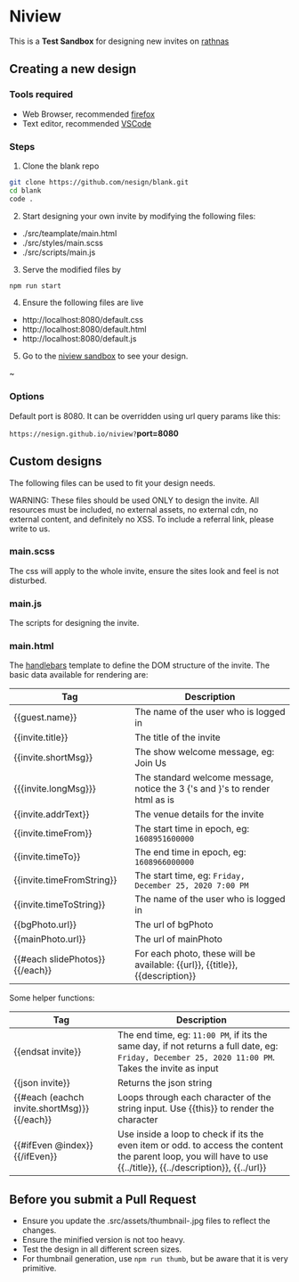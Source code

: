 # Niview

This is a **Test Sandbox** for designing new invites on [rathnas](https://e.rathnas.com)

## Creating a new design

### Tools required
* Web Browser, recommended [firefox](https://www.mozilla.org/en-US/firefox/new/)
* Text editor, recommended [VSCode](https://code.visualstudio.com)

### Steps
1. Clone the blank repo

```sh
git clone https://github.com/nesign/blank.git
cd blank
code .
```
2. Start designing your own invite by modifying the following files:

- ./src/teamplate/main.html
- ./src/styles/main.scss
- ./src/scripts/main.js

3. Serve the modified files by

```sh
npm run start
```
4. Ensure the following files are live

- http://localhost:8080/default.css
- http://localhost:8080/default.html
- http://localhost:8080/default.js

5. Go to the [niview sandbox](https://nesign.github.io/niview) to see your design.

~

### Options

Default port is 8080. It can be overridden using url query params like this: 

`https://nesign.github.io/niview?`**port=8080**

## Custom designs

The following files can be used to fit your design needs.

WARNING: These files should be used ONLY to design the invite. All resources must be included, no external assets, no external cdn, no external content, and definitely no XSS. To include a referral link, please write to us.

### main.scss

The css will apply to the whole invite, ensure the sites look and feel is not disturbed.

### main.js

The scripts for designing the invite.

### main.html

The [handlebars](https://github.com/wycats/handlebars.js/) template to define the DOM structure of the invite. The basic data available for rendering are:

| Tag | Description |
| --- | ----------- |
| {{guest.name}} | The name of the user who is logged in |
| {{invite.title}} | The title of the invite |
| {{invite.shortMsg}} | The show welcome message, eg: Join Us |
| {{{invite.longMsg}}} | The standard welcome message, notice the 3 {'s and }'s to render html as is |
| {{invite.addrText}} | The venue details for the invite |
| {{invite.timeFrom}} | The start time in epoch, eg: `1608951600000` |
| {{invite.timeTo}} | The end time in epoch, eg: `1608966000000` |
| {{invite.timeFromString}} | The start time, eg: `Friday, December 25, 2020 7:00 PM` |
| {{invite.timeToString}} | The name of the user who is logged in |
| {{bgPhoto.url}} | The url of bgPhoto |
| {{mainPhoto.url}} | The url of mainPhoto |
| {{#each slidePhotos}}{{/each}} | For each photo, these will be available: {{url}}, {{title}}, {{description}} |

Some helper functions:

| Tag | Description |
| --- | ----------- |
| {{endsat invite}} | The end time, eg: `11:00 PM`, if its the same day, if not returns a full date, eg: `Friday, December 25, 2020 11:00 PM`. Takes the invite as input |
| {{json invite}} | Returns the json string |
| {{#each (eachch invite.shortMsg)}} {{/each}} | Loops through each character of the string input. Use {{this}} to render the character |
| {{#ifEven @index}} {{/ifEven}} | Use inside a loop to check if its the even item or odd. to access the content the parent loop, you will have to use {{../title}}, {{../description}}, {{../url}}|


## Before you submit a Pull Request

- Ensure you update the .src/assets/thumbnail-.jpg files to reflect the changes.
- Ensure the minified version is not too heavy.
- Test the design in all different screen sizes.
- For thumbnail generation, use `npm run thumb`, but be aware that it is very primitive.
